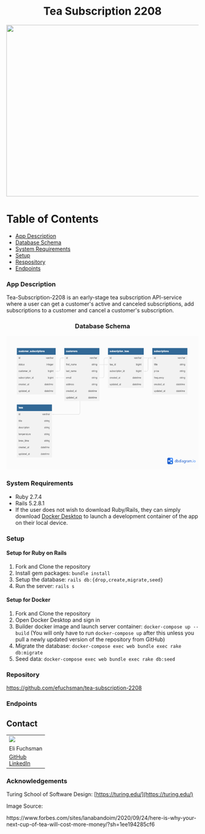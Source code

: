 <h1 align="center">Tea Subscription 2208</h1>
<div align="center">
  <a href="https://github.com/efuchsman/tea-subscription-2208">
    <img src="https://imageio.forbes.com/specials-images/imageserve/5f6c061ca71799093f55fd02/Aromatic-herbal-tea-/0x0.jpg" width="850" height="450">
  </a>
</div>

# Table of Contents
* [App Description](#app-description)
* [Database Schema](#database-schema)
* [System Requirements](#system-requirements)
* [Setup](#setup)
* [Respository](#repository)
* [Endpoints](#endpoints)


<h3>App Description</h3>

Tea-Subscription-2208 is an early-stage tea subscription API-service where a user can get a customer's active and canceled subscriptions, add subscriptions to a customer and cancel a customer's subscription. 


<h3 align="center">Database Schema</h3>
<div align="center">
  <a href="https://github.com/efuchsman/tea-subscription-2208">
    <img src="lib/images/tea_sub_db.png" alt="Database Schema" width="650" height="350">
  </a>
</div>


<h3>System Requirements</h3>

* Ruby 2.7.4 
* Rails 5.2.8.1
* If the user does not wish to download Ruby/Rails, they can simply download <a href="https://www.docker.com/products/docker-desktop/">Docker Desktop</a> to launch a development container of the app on their local device.


<h3>Setup</h3>

<h4>Setup for Ruby on Rails</h4>

1. Fork and Clone the repository
2. Install gem packages: `bundle install`
4. Setup the database: `rails db:{drop,create,migrate,seed}`
5. Run the server: `rails s`

<h4>Setup for Docker</h4>

1. Fork and Clone the repository
2. Open Docker Desktop and sign in
3. Builder docker image and launch server container: `docker-compose up --build` (You will only have to run `docker-compose up` after this unless you pull a newly updated version of the repository from GitHub)
4. Migrate the database: `docker-compose exec web bundle exec rake db:migrate`
5. Seed data: `docker-compose exec web bundle exec rake db:seed`


<h3>Repository</h3>

https://github.com/efuchsman/tea-subscription-2208

<h3>Endpoints</h3>



## Contact 

<table align="center">
  <tr>
    <td><img src="https://avatars.githubusercontent.com/u/104859844?s=150&v=4"></td>
  </tr>
  <tr>
    <td>Eli Fuchsman</td>
  </tr>
  <tr>
    <td>
      <a href="https://github.com/efuchsman">GitHub</a><br>
      <a href="https://www.linkedin.com/in/elifuchsman/">LinkedIn</a>
   </td>
  </tr>
</table>


<h3><b>Acknowledgements</b></h3>

Turing School of Software Design: [https://turing.edu/](https://turing.edu/)
<br>
<p>Image Source:</p>
<p> https://www.forbes.com/sites/lanabandoim/2020/09/24/here-is-why-your-next-cup-of-tea-will-cost-more-money/?sh=1ee194285cf6</p>
